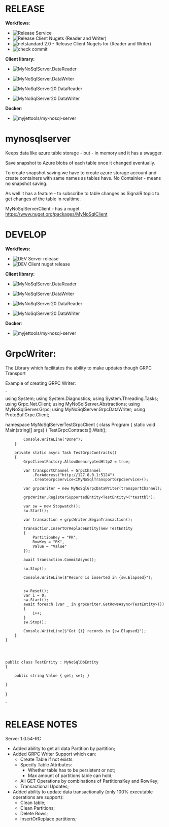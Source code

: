 
# RELEASE

**Workflows**:
* ![Release Service](https://github.com/MyJetTools/MyNoSqlServer/workflows/Release%20Server/badge.svg)
* ![Release Client Nugets (Reader and Writer)](https://github.com/MyJetTools/MyNoSqlServer/workflows/Release%20Client%20Nugets%20(Reader%20and%20Writer)/badge.svg)
* ![netstandard 2.0 - Release Client Nugets for  (Reader and Writer)](https://github.com/MyJetTools/MyNoSqlServer/workflows/netstandard%202.0%20-%20Release%20Client%20Nugets%20for%20%20(Reader%20and%20Writer)/badge.svg)
* ![check commit](https://github.com/MyJetTools/MyNoSqlServer/workflows/check%20commit/badge.svg)


**Client library:** 
* ![MyNoSqlServer.DataReader](https://img.shields.io/nuget/v/MyNoSqlServer.DataReader?label=MyNoSqlServer.DataReader&style=social)
* ![MyNoSqlServer.DataWriter](https://img.shields.io/nuget/v/MyNoSqlServer.DataWriter?label=MyNoSqlServer.DataWriter&style=social)

* ![MyNoSqlServer20.DataReader](https://img.shields.io/nuget/v/MyNoSqlServer20.DataReader?label=MyNoSqlServer20.DataReader&style=social)
* ![MyNoSqlServer20.DataWriter](https://img.shields.io/nuget/v/MyNoSqlServer20.DataWriter?label=MyNoSqlServer20.DataWriter&style=social)

**Docker**:
* ![myjettools/my-nosql-server](https://img.shields.io/docker/v/myjettools/my-nosql-server?label=myjettools%2Fmy-nosql-server&style=flat-square)


# mynosqlserver



Keeps data like azure table storage - but - in memory and it has a swagger.

Save snapshot to Azure blobs of each table once it changed eventually.

To create snapshot saving we have to create azure storage account and create containers with same names as tables have. No Containier - means no snapshot saving.

As well it has a feature - to subscribe to table changes as SignalR topic to get changes of the table in realtime.


MyNoSqlServerClient - has a nuget https://www.nuget.org/packages/MyNoSqlClient


# DEVELOP

**Workflows:**
* ![DEV Server release](https://github.com/MyJetTools/MyNoSqlServer/workflows/DEV%20Server%20release/badge.svg)
* ![DEV Client nuget release](https://github.com/MyJetTools/MyNoSqlServer/workflows/DEV%20Client%20nuget%20release/badge.svg)

**Client library:** 
* ![MyNoSqlServer.DataReader](https://img.shields.io/nuget/v/MyNoSqlServer.DataReader.dev?label=MyNoSqlServer.DataReader.dev&style=social)
* ![MyNoSqlServer.DataWriter](https://img.shields.io/nuget/v/MyNoSqlServer.DataWriter.dev?label=MyNoSqlServer.DataWriter.dev&style=social)

* ![MyNoSqlServer20.DataReader](https://img.shields.io/nuget/v/MyNoSqlServer20.DataReader.dev?label=MyNoSqlServer20.DataReader.dev&style=social)
* ![MyNoSqlServer20.DataWriter](https://img.shields.io/nuget/v/MyNoSqlServer20.DataWriter.dev?label=MyNoSqlServer20.DataWriter.dev&style=social)

**Docker**:
* ![myjettools/my-nosql-server](https://img.shields.io/docker/v/myjettools/my-nosql-server-dev?label=myjettools%2Fmy-nosql-server-dev&style=flat-square)


# GrpcWriter:

The Library which facilitates the ability to make updates though GRPC Transport

Example of creating GRPC Writer:

`           
using System;
using System.Diagnostics;
using System.Threading.Tasks;
using Grpc.Net.Client;
using MyNoSqlServer.Abstractions;
using MyNoSqlServer.Grpc;
using MyNoSqlServer.GrpcDataWriter;
using ProtoBuf.Grpc.Client;

namespace MyNoSqlServerTestGrpcClient
{
class Program
{
static void Main(string[] args)
{
TestGrpcContracts().Wait();

            Console.WriteLine("Done");
        }

        private static async Task TestGrpcContracts()
        {
            GrpcClientFactory.AllowUnencryptedHttp2 = true;
            
            var transportChannel = GrpcChannel
                .ForAddress("http://127.0.0.1:5124")
                .CreateGrpcService<IMyNoSqlTransportGrpcService>();

            var grpcWriter = new MyNoSqlGrpcDataWriter(transportChannel);

            grpcWriter.RegisterSupportedEntity<TestEntity>("testtbl");
  
            var sw = new Stopwatch();
            sw.Start();
            
            var transaction = grpcWriter.BeginTransaction();

            transaction.InsertOrReplaceEntity(new TestEntity
            {
                PartitionKey = "PK",
                RowKey = "RK",
                Value = "Value"
            });

            await transaction.CommitAsync();

            sw.Stop();
            
            Console.WriteLine($"Record is inserted in {sw.Elapsed}");
            
            
            sw.Reset();
            var i = 0;
            sw.Start();
            await foreach (var _ in grpcWriter.GetRowsAsync<TestEntity>())
            {
                i++;
            }
            sw.Stop();
            
            Console.WriteLine($"Got {i} records in {sw.Elapsed}");
        }
    }
    
    


    public class TestEntity : MyNoSqlDbEntity
    {
        
        public string Value { get; set; }
        
    }
}

`


# RELEASE NOTES

Server 1.0.54-RC

* Added ability to get all data Partition by partition;
* Added GRPC Writer Support which can:
  * Create Table if not exists
  * Specify Table Attributes:
    * Whether table has to be persistent or not;
    * Max amount of partitions table can hold;
  * All GET Operations by combinations of PartitionsKey and RowKey;
  * Transactional Updates;
* Added ability to update data transactionally (only 100% executable operations are support):
  * Clean table;
  * Clean Partitions;
  * Delete Rows;
  * InsertOrReplace partitions;


